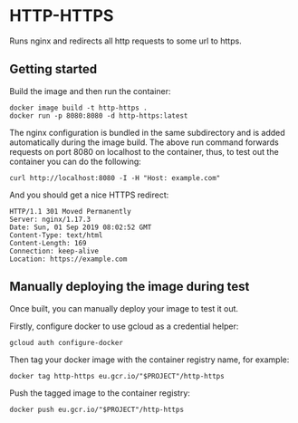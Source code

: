 # HTTP-HTTPS

Runs nginx and redirects all http requests to some url to https.

## Getting started

Build the image and then run the container:

```shell
docker image build -t http-https .
docker run -p 8080:8080 -d http-https:latest
```

The nginx configuration is bundled in the same subdirectory and is added automatically during the image build. The above run command forwards requests on port 8080 on localhost to the container, thus, to test out the container you can do the following:

```shell
curl http://localhost:8080 -I -H "Host: example.com"
```

And you should get a nice HTTPS redirect:

```shell
HTTP/1.1 301 Moved Permanently
Server: nginx/1.17.3
Date: Sun, 01 Sep 2019 08:02:52 GMT
Content-Type: text/html
Content-Length: 169
Connection: keep-alive
Location: https://example.com
```

## Manually deploying the image during test

Once built, you can manually deploy your image to test it out.

Firstly, configure docker to use gcloud as a credential helper:

```shell
gcloud auth configure-docker
```

Then tag your docker image with the container registry name, for example:

```shell
docker tag http-https eu.gcr.io/"$PROJECT"/http-https
```

Push the tagged image to the container registry:

```shell
docker push eu.gcr.io/"$PROJECT"/http-https
```